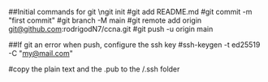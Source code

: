 ##Initial commands for git
\ngit init
#git add README.md
#git commit -m "first commit"
#git branch -M main
#git remote add origin git@github.com:rodrigodN7/ccna.git
#git push -u origin main

##If git an error when push, configure the ssh key
#ssh-keygen -t ed25519 -C "my@mail.com"

#copy the plain text and the .pub to the /.ssh folder